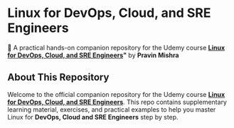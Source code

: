 # Linux for DevOps, Cloud, and SRE Engineers

📖 A practical hands-on companion repository for the Udemy course
**[Linux for DevOps, Cloud, and SRE Engineers](https://www.udemy.com/course/linux-for-cloud-engineers-a-complete-project-based-learning/?referralCode=9209159005B8D7A6B399)"** by **Pravin Mishra**

## About This Repository
Welcome to the official companion repository for the Udemy course **[Linux for DevOps, Cloud, and SRE Engineers](https://www.udemy.com/course/linux-for-cloud-engineers-a-complete-project-based-learning/?referralCode=9209159005B8D7A6B399)**. This repo contains supplementary learning material, exercises, and practical examples to help you master Linux for **DevOps, Cloud and SRE Engineers** step by step.
